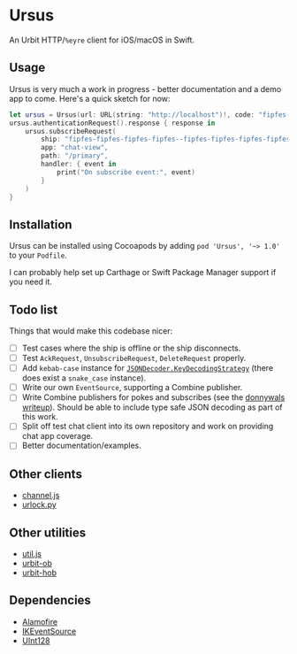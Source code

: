 # Ursus

An Urbit HTTP/`%eyre` client for iOS/macOS in Swift.

## Usage

Ursus is very much a work in progress - better documentation and a demo app to come. Here's a quick sketch for now:

```swift
let ursus = Ursus(url: URL(string: "http://localhost")!, code: "fipfes-fipfes-fipfes-fipfes")
ursus.authenticationRequest().response { response in
    ursus.subscribeRequest(
        ship: "fipfes-fipfes-fipfes-fipfes--fipfes-fipfes-fipfes-fipfes",
        app: "chat-view",
        path: "/primary",
        handler: { event in
            print("On subscribe event:", event)
        }
    )
}
```

## Installation

Ursus can be installed using Cocoapods by adding `pod 'Ursus', '~> 1.0'` to your `Podfile`.

I can probably help set up Carthage or Swift Package Manager support if you need it.

## Todo list

Things that would make this codebase nicer:

- [ ] Test cases where the ship is offline or the ship disconnects.
- [ ] Test `AckRequest`, `UnsubscribeRequest`, `DeleteRequest` properly.
- [ ] Add `kebab-case` instance for [`JSONDecoder.KeyDecodingStrategy`](https://developer.apple.com/documentation/foundation/jsondecoder/keydecodingstrategy) (there does exist a `snake_case` instance).
- [ ] Write our own `EventSource`, supporting a Combine publisher.
- [ ] Write Combine publishers for pokes and subscribes (see the [donnywals writeup](https://www.donnywals.com/using-promises-and-futures-in-combine/)). Should be able to include type safe JSON decoding as part of this work.
- [ ] Split off test chat client into its own repository and work on providing chat app coverage.
- [ ] Better documentation/examples.

## Other clients

- [channel.js](https://github.com/urbit/urbit/blob/master/pkg/arvo/app/launch/js/channel.js)
- [urlock.py](https://github.com/baudtack/urlock-py/blob/master/urlock/urlock.py)

## Other utilities

- [util.js](https://github.com/urbit/urbit/blob/master/pkg/interface/chat/src/js/lib/util.js)
- [urbit-ob](https://github.com/urbit/urbit-ob)
- [urbit-hob](https://github.com/urbit/urbit-hob)

## Dependencies

- [Alamofire](https://github.com/Alamofire/Alamofire)
- [IKEventSource](https://github.com/inaka/EventSource)
- [UInt128](https://github.com/Jitsusama/UInt128)
